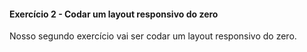 #### Exercício 2 - Codar um layout responsivo do zero

Nosso segundo exercício vai ser codar um layout responsivo do zero.
